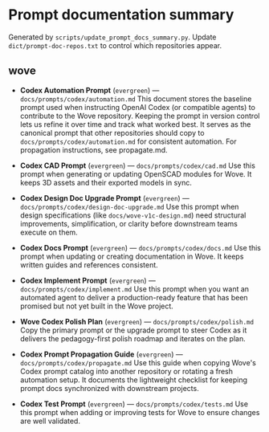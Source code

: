 # Prompt documentation summary

Generated by `scripts/update_prompt_docs_summary.py`.
Update `dict/prompt-doc-repos.txt` to control which repositories appear.

## wove

- **Codex Automation Prompt** (`evergreen`) — `docs/prompts/codex/automation.md`
  This document stores the baseline prompt used when instructing OpenAI Codex (or compatible
  agents) to contribute to the Wove repository. Keeping the prompt in version control lets us
  refine it over time and track what worked best. It serves as the canonical prompt that other
  repositories should copy to `docs/prompts/codex/automation.md` for consistent automation. For
  propagation instructions, see propagate.md.

- **Codex CAD Prompt** (`evergreen`) — `docs/prompts/codex/cad.md`
  Use this prompt when generating or updating OpenSCAD modules for Wove. It keeps 3D assets and
  their exported models in sync.

- **Codex Design Doc Upgrade Prompt** (`evergreen`) — `docs/prompts/codex/design-doc-upgrade.md`
  Use this prompt when design specifications (like `docs/wove-v1c-design.md`) need structural
  improvements, simplification, or clarity before downstream teams execute on them.

- **Codex Docs Prompt** (`evergreen`) — `docs/prompts/codex/docs.md`
  Use this prompt when updating or creating documentation in Wove. It keeps written guides and
  references consistent.

- **Codex Implement Prompt** (`evergreen`) — `docs/prompts/codex/implement.md`
  Use this prompt when you want an automated agent to deliver a production-ready feature that
  has been promised but not yet built in the Wove project.

- **Wove Codex Polish Plan** (`evergreen`) — `docs/prompts/codex/polish.md`
  Copy the primary prompt or the upgrade prompt to steer Codex as it delivers the pedagogy-first
  polish roadmap and iterates on the plan.

- **Codex Prompt Propagation Guide** (`evergreen`) — `docs/prompts/codex/propagate.md`
  Use this guide when copying Wove's Codex prompt catalog into another repository or rotating a
  fresh automation setup. It documents the lightweight checklist for keeping prompt docs
  synchronized with downstream projects.

- **Codex Test Prompt** (`evergreen`) — `docs/prompts/codex/tests.md`
  Use this prompt when adding or improving tests for Wove to ensure changes are well validated.
